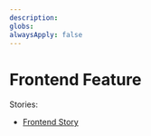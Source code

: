 ```yaml
---
description: 
globs: 
alwaysApply: false
---
```


# Frontend Feature

Stories:

- [Frontend Story](manually-attached.frontend-story.md?include=true)